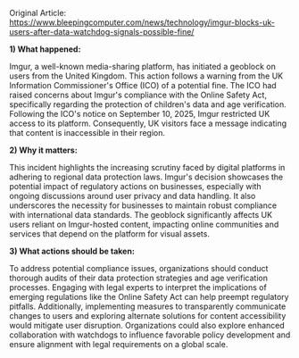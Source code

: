 Original Article: https://www.bleepingcomputer.com/news/technology/imgur-blocks-uk-users-after-data-watchdog-signals-possible-fine/

**1) What happened:**

Imgur, a well-known media-sharing platform, has initiated a geoblock on users from the United Kingdom. This action follows a warning from the UK Information Commissioner's Office (ICO) of a potential fine. The ICO had raised concerns about Imgur's compliance with the Online Safety Act, specifically regarding the protection of children's data and age verification. Following the ICO's notice on September 10, 2025, Imgur restricted UK access to its platform. Consequently, UK visitors face a message indicating that content is inaccessible in their region.

**2) Why it matters:**

This incident highlights the increasing scrutiny faced by digital platforms in adhering to regional data protection laws. Imgur's decision showcases the potential impact of regulatory actions on businesses, especially with ongoing discussions around user privacy and data handling. It also underscores the necessity for businesses to maintain robust compliance with international data standards. The geoblock significantly affects UK users reliant on Imgur-hosted content, impacting online communities and services that depend on the platform for visual assets.

**3) What actions should be taken:**

To address potential compliance issues, organizations should conduct thorough audits of their data protection strategies and age verification processes. Engaging with legal experts to interpret the implications of emerging regulations like the Online Safety Act can help preempt regulatory pitfalls. Additionally, implementing measures to transparently communicate changes to users and exploring alternate solutions for content accessibility would mitigate user disruption. Organizations could also explore enhanced collaboration with watchdogs to influence favorable policy development and ensure alignment with legal requirements on a global scale.